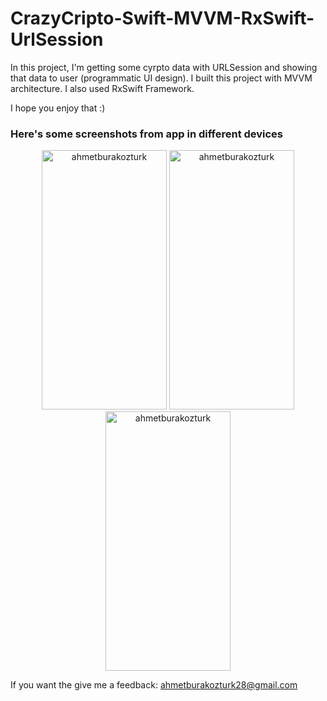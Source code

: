 # CrazyCripto-Swift-MVVM-RxSwift-UrlSession

In this project, I'm getting some cyrpto data with URLSession and showing that data to user (programmatic UI design).
I built this project with MVVM architecture.
I also used RxSwift Framework.
 
I hope you enjoy that :)

<h3> Here's some screenshots from app in different devices </h3> 
<p align="center">
<img src="https://github.com/ahmetburakozturk/iPhone-Calculator-Programmatic-UI/assets/79537376/2cb8c93b-d7f8-485d-b01a-ffc0137c56bf" alt="ahmetburakozturk" width="200" height="415"/> 
<img src="https://github.com/ahmetburakozturk/iPhone-Calculator-Programmatic-UI/assets/79537376/fa85cf73-78da-49a2-9942-f5cf11407123" alt="ahmetburakozturk" width="200" height="415"/>
<img src="https://github.com/ahmetburakozturk/iPhone-Calculator-Programmatic-UI/assets/79537376/a3dc0841-b1d7-4e81-bba1-fcd6d2a0af7f" alt="ahmetburakozturk" width="200" height="415"/>
</p>

 <p>If you want the give me a feedback: <a href="mailto:ahmetburakozturk28@gmail.com">ahmetburakozturk28@gmail.com</a></p>
